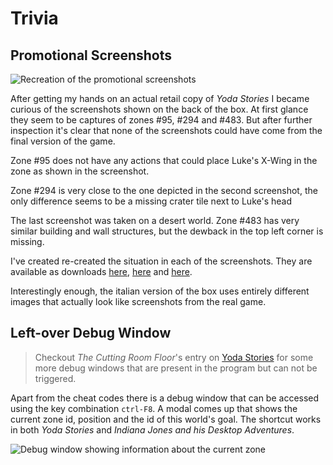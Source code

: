 Trivia
======

Promotional Screenshots
-----------------------

![Recreation of the promotional screenshots](../images/promo.png)

After getting my hands on an actual retail copy of *Yoda Stories* I became curious of the screenshots shown on the back of the box. At first glance they seem to be captures of zones \#95, \#294 and \#483. But after further inspection it's clear that none of the screenshots could have come from the final version of the game.

Zone \#95 does not have any actions that could place Luke's X-Wing in the zone as shown in the screenshot.

Zone \#294 is very close to the one depicted in the second screenshot, the only difference seems to be a missing crater tile next to Luke's head

The last screenshot was taken on a desert world. Zone \#483 has very similar building and wall structures, but the dewback in the top left corner is missing.

I've created re-created the situation in each of the screenshots. They are available as downloads [here](./promo-1.wld), [here](./promo-2.wld) and [here](./promo-3.wld).

Interestingly enough, the italian version of the box uses entirely different images that actually look like screenshots from the real game.

Left-over Debug Window
----------------------

> Checkout *The Cutting Room Floor*'s entry on [Yoda Stories](https://tcrf.net/Star_Wars:_Yoda_Stories_(Windows)) for some more debug windows that are present in the program but can not be triggered.

Apart from the cheat codes there is a debug window that can be accessed using the key combination `ctrl-F8`. A modal comes up that shows the current zone id, position and the id of this world's goal. The shortcut works in both *Yoda Stories* and *Indiana Jones and his Desktop Adventures*.

![Debug window showing information about the current zone](../images/current-status-info.png)
